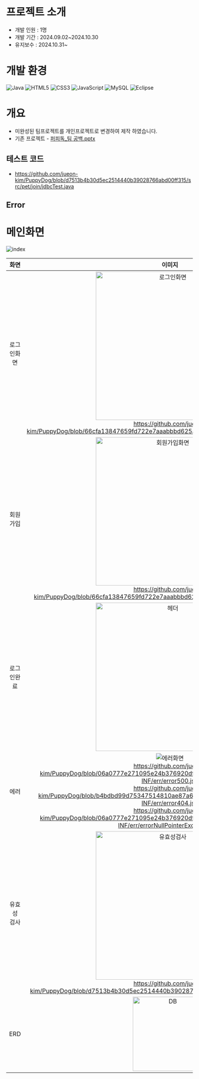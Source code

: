 # 프로젝트 소개 
* 개발 인원 : 1명
* 개발 기간 : 2024.09.02~2024.10.30
* 유지보수 : 2024.10.31~

# 개발 환경 
![Java](https://img.shields.io/badge/java-%23ED8B00.svg?style=for-the-badge&logo=openjdk&logoColor=white) ![HTML5](https://img.shields.io/badge/html5-%23E34F26.svg?style=for-the-badge&logo=html5&logoColor=white) ![CSS3](https://img.shields.io/badge/css3-%231572B6.svg?style=for-the-badge&logo=css3&logoColor=white) ![JavaScript](https://img.shields.io/badge/javascript-%23323330.svg?style=for-the-badge&logo=javascript&logoColor=%23F7DF1E) ![MySQL](https://img.shields.io/badge/mysql-4479A1.svg?style=for-the-badge&logo=mysql&logoColor=white) ![Eclipse](https://img.shields.io/badge/Eclipse-FE7A16.svg?style=for-the-badge&logo=Eclipse&logoColor=white)

# 개요
* 미완성된 팀프로젝트를 개인프로젝트로 변경하여 제작 하였습니다.
* 기존 프로젝트 - [퍼피독_팀 공백.pptx](https://github.com/user-attachments/files/17588825/_.pptx)
  
## 테스트 코드
* https://github.com/jueon-kim/PuppyDog/blob/d7513b4b30d5ec2514440b39028766abd00ff315/src/pet/join/jdbcTest.java

## Error

# 메인화면
![index](https://github.com/user-attachments/assets/0a38b787-6d07-4e12-a49b-589da986237a)

|화면|이미지|
| :---:| :---: |
|로그인화면|<img width="400" alt="로그인화면" src="https://github.com/user-attachments/assets/dcbb49b4-990d-484f-8026-76a176eaac58"></br>https://github.com/jueon-kim/PuppyDog/blob/66cfa13847659fd722e7aaabbbd625a048a068ce/src/pet/join/LoginServlet.java|
|회원가입|<img width="400" alt="회원가입화면" src="https://github.com/user-attachments/assets/162461c1-3a73-46e1-bd07-e779dcd40e63"></br>https://github.com/jueon-kim/PuppyDog/blob/66cfa13847659fd722e7aaabbbd625a048a068ce/src/pet/join/petJoin.java
|로그인완료|<img width="400" alt="헤더" src="https://github.com/user-attachments/assets/416fbe85-e8cb-4c52-9802-cb77df2c9fc2">
| 에러 | ![에러화면](https://github.com/user-attachments/assets/6830d5cb-e34b-416b-a638-41f7d140ab0a)</br>https://github.com/jueon-kim/PuppyDog/blob/06a0777e271095e24b376920df46e7bfb55bf136/WebContent/WEB-INF/err/error500.jsp </br>https://github.com/jueon-kim/PuppyDog/blob/b4bdbd99d75347514810ae87a6c3da48451a6880/WebContent/WEB-INF/err/error404.jsp </br>https://github.com/jueon-kim/PuppyDog/blob/06a0777e271095e24b376920df46e7bfb55bf136/WebContent/WEB-INF/err/errorNullPointerException.jsp|
| 유효성 검사 | <img width="400" alt="유효성검사" src="https://github.com/user-attachments/assets/d075a6bc-2b7d-49ad-b129-7ffaa3ecdcfc"></br>https://github.com/jueon-kim/PuppyDog/blob/d7513b4b30d5ec2514440b39028766abd00ff315/WebContent/JoinPage.jsp| 
| ERD | <img width="200" alt="DB" src="https://github.com/user-attachments/assets/687bc52a-4320-4be5-a849-521506149ee0"> |
